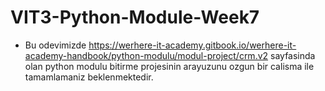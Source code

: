 # VIT3-Python-Module-Week7

* Bu odevimizde https://werhere-it-academy.gitbook.io/werhere-it-academy-handbook/python-modulu/modul-project/crm.v2 sayfasinda olan  python modulu bitirme projesinin arayuzunu ozgun bir calisma ile tamamlamaniz beklenmektedir.
